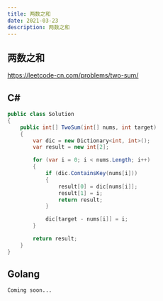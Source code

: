 ```yaml
---
title: 两数之和
date: 2021-03-23
description: 两数之和
---
```


## 两数之和

https://leetcode-cn.com/problems/two-sum/

## C#
```csharp
public class Solution
{
    public int[] TwoSum(int[] nums, int target)
    {
        var dic = new Dictionary<int, int>();
        var result = new int[2];

        for (var i = 0; i < nums.Length; i++)
        {
            if (dic.ContainsKey(nums[i]))
            {
                result[0] = dic[nums[i]]; 
                result[1] = i;
                return result;
            }

            dic[target - nums[i]] = i;
        }

        return result;
    }
}
```

## Golang
```golang
Coming soon...
```
